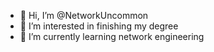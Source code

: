 - 👋 Hi, I’m @NetworkUncommon
- 👀 I’m interested in finishing my degree
- 🌱 I’m currently learning network engineering 


<!---
NetworkUncommon/NetworkUncommon is a ✨ special ✨ repository because its `README.md` (this file) appears on your GitHub profile.
You can click the Preview link to take a look at your changes.
--->
